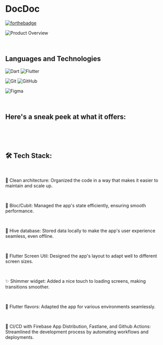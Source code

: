 # DocDoc
[![forthebadge](https://forthebadge.com/images/badges/made-with-flutter.svg)](https://flutter.dev/)

![Product Overview](https://github.com/bstawy/DocDoc/assets/99258115/a87c82d3-9c58-4fbe-b8fc-23bb31dfec9e)

&nbsp;

## Languages and Technologies

![Dart](https://img.shields.io/badge/dart-%230175C2.svg?style=for-the-badge&logo=dart&logoColor=white)
![Flutter](https://img.shields.io/badge/Flutter-%2302569B.svg?style=for-the-badge&logo=Flutter&logoColor=white)

![Git](https://img.shields.io/badge/git-%23F05033.svg?style=for-the-badge&logo=git&logoColor=white)
![GitHub](https://img.shields.io/badge/github-%23121011.svg?style=for-the-badge&logo=github&logoColor=white)

![Figma](https://img.shields.io/badge/figma-%23F24E1E.svg?style=for-the-badge&logo=figma&logoColor=white)

&nbsp;

## Here's a sneak peek at what it offers:

&nbsp;
<!--
🏠 Home: Discover popular categories, brands, and best-selling products all in one place.

&nbsp;

🗂️ Categories: Dive into a wide range of categories and subcategories to find exactly what you need.

&nbsp;

💖 Wishlist: Save your favorite products for later with ease.

&nbsp;

👤 Profile: Manage your account details and update your information hassle-free.

&nbsp;

🔍 Search: Easily find products or categories with a powerful search feature.

&nbsp;

🛒 Cart Screen: Keep track of items you've added to your cart and breeze through the checkout process.

&nbsp;

ℹ️ Product Details: Get all the information you need about a product, including title, size, color, and price.

&nbsp;

🔍 Category's Product: Explore products tailored to your selected category.
-->
&nbsp;
&nbsp;

## 🛠️ Tech Stack:

&nbsp;

🧱 Clean architecture: Organized the code in a way that makes it easier to maintain and scale up.

&nbsp;

🔵 Bloc/Cubit: Managed the app's state efficiently, ensuring smooth performance.

&nbsp;

🏰 Hive database: Stored data locally to make the app's user experience seamless, even offline.

&nbsp;

📱 Flutter Screen Util: Designed the app's layout to adapt well to different screen sizes.

&nbsp;

✨ Shimmer widget: Added a nice touch to loading screens, making transitions smoother.

&nbsp;

🌈 Flutter flavors: Adapted the app for various environments seamlessly.

&nbsp;

🚀 CI/CD with Firebase App Distribution, Fastlane, and Github Actions: Streamlined the development process by automating workflows and deployments.

&nbsp;
<!--
📶 Flutter Offline: Checked for network connectivity to handle offline scenarios gracefully.

&nbsp;

🔃 Currently working on integrate payment, search feature and profile screen
-->
